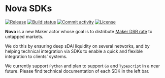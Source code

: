 # Nova SDKs

[![Release](https://img.shields.io/github/v/release/novasubdao/nova-python-sdk)](https://img.shields.io/github/v/release/novasubdao/nova-python-sdk)
[![Build status](https://img.shields.io/github/actions/workflow/status/novasubdao/nova-python-sdk/main.yml?branch=main)](https://github.com/novasubdao/nova-python-sdk/actions/workflows/main.yml?query=branch%3Amain)
[![Commit activity](https://img.shields.io/github/commit-activity/m/novasubdao/nova-python-sdk)](https://img.shields.io/github/commit-activity/m/novasubdao/nova-python-sdk)
[![License](https://img.shields.io/github/license/novasubdao/nova-python-sdk)](https://img.shields.io/github/license/novasubdao/nova-python-sdk)

**Nova** is a new Maker actor whose goal is to distribute [Maker DSR rate](https://makerburn.com/#/dsr) to untapped markets.

We do this by ensuring deep sDAI liquidity on several networks, and by helping technical integration via SDKs to enable a quick and flexible integration to clients' systems.

We currently support `Python` and plan to support `Go` and `Typescript` in a near future. Please find technical documentation of each SDK in the left bar.
